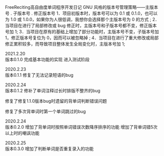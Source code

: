 
FreeReciting高自由度单词程序开发日记
GNU 风格的版本号管理策略——主版本号 . 子版本号 . 修正版本号
1．项目初版本时，版本号可以为 0.1 或 0.1.0，也可以为 1.0 或 1.0.0，如果你为人很低调，我想你会选择那个主版本号为 0 的方式 ;
2．当项目在进行了局部修改或 bug 修正时，主版本号和子版本号都不变，修正版本号加 1;
3．当项目在原有的基础上增加了部分功能时，主版本号不变，子版本号加 1，修正版本号复位为 0，因而可以被忽略掉 ;
4．当项目在进行了重大修改或局部修正累积较多，而导致项目整体发生全局变化时，主版本号加 1;

2021.2.20 	
版本0.1.0
完成基本功能的实现
进入测试阶段

2020.2.23		
版本0.1.1
修复了无法记录短语的bug

2020.2.24		
版本0.1.2
修补了单词注释过长时排版不整齐的bug 

修复了修复1.1.0版本bug时遗留的背单词判断错误问题

修复了多次背单词时第一个单词跳过的bug

2020.2.24		
版本0.2.0
增加了背单词时按照单词错误次数降序排序的功能
增加了背单词错5次以上时的嘲讽功能
	
2020.2.25  
版本0.3.0
增加了判断单词是否重复录入的功能

